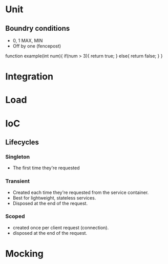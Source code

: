 # Unit
## Boundry conditions
- 0, 1 MAX, MIN
- Off by one (fencepost)

function example(int num){
    if(num > 3){
        return true;
    }
    else{
        return false;
    }
}

# Integration 

# Load

# IoC

## Lifecycles

### Singleton
- The first time they're requested

### Transient
- Created each time they're requested from the service container. 
- Best for lightweight, stateless services.
- Disposed at the end of the request.

### Scoped
- created once per client request (connection). 
- disposed at the end of the request.

# Mocking